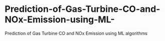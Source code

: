 # Prediction-of-Gas-Turbine-CO-and-NOx-Emission-using-ML-
Prediction of Gas Turbine CO and NOx Emission using ML algorithms 
